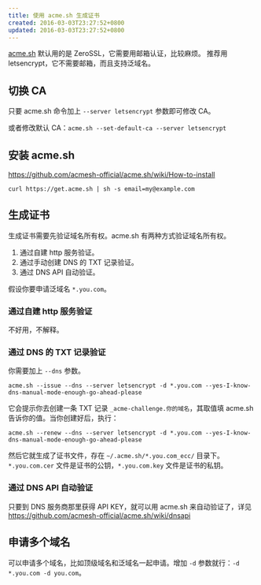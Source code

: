 ```yaml
---
title: 使用 acme.sh 生成证书
created: 2016-03-03T23:27:52+0800
updated: 2016-03-03T23:27:52+0800
---
```



[acme.sh](https://github.com/acmesh-official/acme.sh) 默认用的是 ZeroSSL，它需要用邮箱认证，比较麻烦。
推荐用 letsencrypt，它不需要邮箱，而且支持泛域名。

## 切换 CA

只要 acme.sh 命令加上 `--server letsencrypt` 参数即可修改 CA。

或者修改默认 CA：`acme.sh --set-default-ca --server letsencrypt`

## 安装 acme.sh

https://github.com/acmesh-official/acme.sh/wiki/How-to-install

`curl https://get.acme.sh | sh -s email=my@example.com`

## 生成证书

生成证书需要先验证域名所有权。acme.sh 有两种方式验证域名所有权。

1. 通过自建 http 服务验证。
2. 通过手动创建 DNS 的 TXT 记录验证。
3. 通过 DNS API 自动验证。

假设你要申请泛域名 `*.you.com`。

### 通过自建 http 服务验证

不好用，不解释。

### 通过 DNS 的 TXT 记录验证

你需要加上 `--dns` 参数。

`acme.sh --issue --dns --server letsencrypt -d *.you.com --yes-I-know-dns-manual-mode-enough-go-ahead-please`

它会提示你去创建一条 TXT 记录 `_acme-challenge.你的域名`，其取值填 acme.sh 告诉你的值。当你创建好后，执行：

`acme.sh --renew --dns --server letsencrypt -d *.you.com --yes-I-know-dns-manual-mode-enough-go-ahead-please`

然后它就生成了证书文件，存在 `~/.acme.sh/*.you.com_ecc/` 目录下。`*.you.com.cer` 文件是证书的公钥，`*.you.com.key` 文件是证书的私钥。

### 通过 DNS API 自动验证

只要到 DNS 服务商那里获得 API KEY，就可以用 acme.sh 来自动验证了，详见 https://github.com/acmesh-official/acme.sh/wiki/dnsapi

## 申请多个域名

可以申请多个域名，比如顶级域名和泛域名一起申请。增加 `-d` 参数就行：`-d *.you.com -d you.com`。
